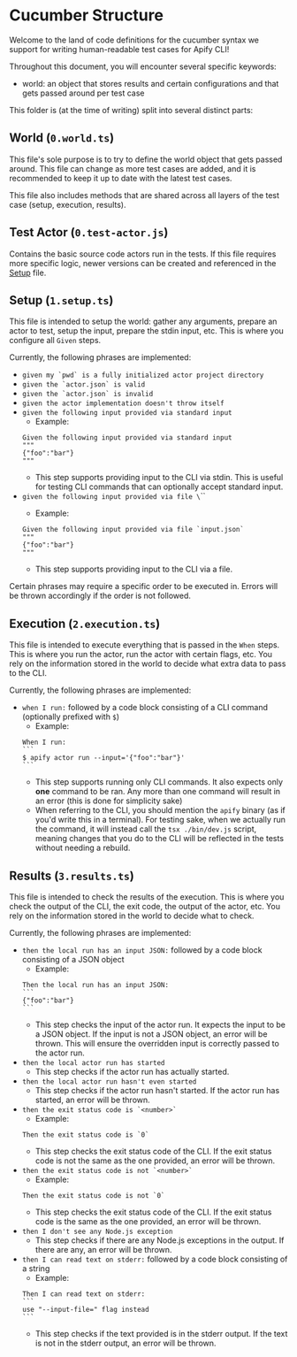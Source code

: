 # Cucumber Structure

Welcome to the land of code definitions for the cucumber syntax we support for writing human-readable test cases for Apify CLI!

Throughout this document, you will encounter several specific keywords:

- world: an object that stores results and certain configurations and that gets passed around per test case

This folder is (at the time of writing) split into several distinct parts:

## World (`0.world.ts`)

This file's sole purpose is to try to define the world object that gets passed around. This file can change as more test cases are added, and it is recommended to keep it up to date with the latest test cases.

This file also includes methods that are shared across all layers of the test case (setup, execution, results).

## Test Actor (`0.test-actor.js`)

Contains the basic source code actors run in the tests. If this file requires more specific logic, newer versions can be created and referenced in the [Setup](#setup-1setupts) file.

## Setup (`1.setup.ts`)

This file is intended to setup the world: gather any arguments, prepare an actor to test, setup the input, prepare the stdin input, etc. This is where you configure all `Given` steps.

Currently, the following phrases are implemented:

- ``given my `pwd` is a fully initialized actor project directory``
- ``given the `actor.json` is valid``
- ``given the `actor.json` is invalid``
- `given the actor implementation doesn't throw itself`
- `given the following input provided via standard input`
  - Example:
  ```
  Given the following input provided via standard input
  """
  {"foo":"bar"}
  """
  ```
  - This step supports providing input to the CLI via stdin. This is useful for testing CLI commands that can optionally accept standard input.
- `given the following input provided via file \`<filename>\``
  - Example:
  ```
  Given the following input provided via file `input.json`
  """
  {"foo":"bar"}
  """
  ```
  - This step supports providing input to the CLI via a file.

Certain phrases may require a specific order to be executed in. Errors will be thrown accordingly if the order is not followed.

## Execution (`2.execution.ts`)

This file is intended to execute everything that is passed in the `When` steps. This is where you run the actor, run the actor with certain flags, etc. You rely on the information stored in the world to decide what extra data to pass to the CLI.

Currently, the following phrases are implemented:

- `when I run:` followed by a code block consisting of a CLI command (optionally prefixed with `$`)
  - Example:
  ```
  When I run:
  `​`​`
  $ apify actor run --input='{"foo":"bar"}'
  `​`​`
  ```
  - This step supports running only CLI commands. It also expects only **one** command to be ran. Any more than one command will result in an error (this is done for simplicity sake)
  - When referring to the CLI, you should mention the `apify` binary (as if you'd write this in a terminal). For testing sake, when we actually run the command, it will instead call the `tsx ./bin/dev.js` script, meaning changes that you do to the CLI will be reflected in the tests without needing a rebuild.

## Results (`3.results.ts`)

This file is intended to check the results of the execution. This is where you check the output of the CLI, the exit code, the output of the actor, etc. You rely on the information stored in the world to decide what to check.

Currently, the following phrases are implemented:

- `then the local run has an input JSON:` followed by a code block consisting of a JSON object
  - Example:
  ```
  Then the local run has an input JSON:
  `​`​`
  {"foo":"bar"}
  `​`​`
  ```
  - This step checks the input of the actor run. It expects the input to be a JSON object. If the input is not a JSON object, an error will be thrown. This will ensure the overridden input is correctly passed to the actor run.
- `then the local actor run has started`
  - This step checks if the actor run has actually started.
- `then the local actor run hasn't even started`
  - This step checks if the actor run hasn't started. If the actor run has started, an error will be thrown.
- ``then the exit status code is `<number>`​``
  - Example:
  ```
  Then the exit status code is `0`
  ```
  - This step checks the exit status code of the CLI. If the exit status code is not the same as the one provided, an error will be thrown.
- ``then the exit status code is not `<number>`​``
  - Example:
  ```
  Then the exit status code is not `0`
  ```
  - This step checks the exit status code of the CLI. If the exit status code is the same as the one provided, an error will be thrown.
- `then I don't see any Node.js exception`
  - This step checks if there are any Node.js exceptions in the output. If there are any, an error will be thrown.
- `then I can read text on stderr:` followed by a code block consisting of a string
  - Example:
  ```
  Then I can read text on stderr:
  `​`​`
  use "--input-file=" flag instead
  `​`​`
  ```
  - This step checks if the text provided is in the stderr output. If the text is not in the stderr output, an error will be thrown.
